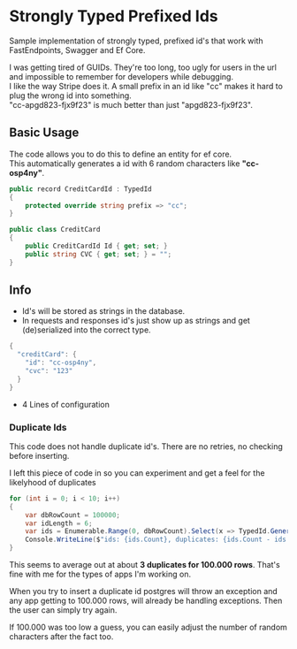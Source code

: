 # Strongly Typed Prefixed Ids
Sample implementation of strongly typed, prefixed id's that work with FastEndpoints, Swagger and Ef Core.

I was getting tired of GUIDs. They're too long, too ugly for users in the url and impossible to remember for developers while debugging. \
I like the way Stripe does it. A small prefix in an id like "cc" makes it hard to plug the wrong id into something. \
"cc-apgd823-fjx9f23" is much better than just "apgd823-fjx9f23".

## Basic Usage
The code allows you to do this to define an entity for ef core. \
This automatically generates a id with 6 random characters like **"cc-osp4ny"**.
```cs
public record CreditCardId : TypedId
{
    protected override string prefix => "cc";
}

public class CreditCard 
{
    public CreditCardId Id { get; set; }
    public string CVC { get; set; } = "";
}
```

## Info
- Id's will be stored as strings in the database.
- In requests and responses id's just show up as strings and get (de)serialized into the correct type.
```cs
{
  "creditCard": {
    "id": "cc-osp4ny",
    "cvc": "123"
  }
}
```
- 4 Lines of configuration

### Duplicate Ids
This code does not handle duplicate id's. There are no retries, no checking before inserting.

I left this piece of code in so you can experiment and get a feel for the likelyhood of duplicates
```cs
for (int i = 0; i < 10; i++)
{
    var dbRowCount = 100000;
    var idLength = 6;
    var ids = Enumerable.Range(0, dbRowCount).Select(x => TypedId.GenerateRandomString(idLength)).ToList();
    Console.WriteLine($"ids: {ids.Count}, duplicates: {ids.Count - ids.ToHashSet().Count}");
}
```
This seems to average out at about **3 duplicates for 100.000 rows**. That's fine with me for the types of apps I'm working on.

When you try to insert a duplicate id postgres will throw an exception and any app getting to 100.000 rows, will already be handling exceptions. Then the user can simply try again.

If 100.000 was too low a guess, you can easily adjust the number of random characters after the fact too.
  
